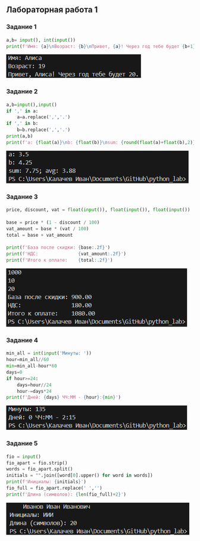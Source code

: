 ## Лабораторная работа 1

### Задание 1
```python
a,b= input(), int(input())
print(f'Имя: {a}\nВозраст: {b}\nПривет, {a}! Через год тебе будет {b+1}.')
```
![Картинка 1](./images/lab01/img01.png)

### Задание 2
```python
a,b=input(),input()
if ',' in a:
    a=a.replace(',','.')
if ',' in b:
    b=b.replace(',','.')
print(a,b)
print(f'a: {float(a)}\nb: {float(b)}\nsum: {round(float(a)+float(b),2)}\navg: {round((float(a)+float(b))/2,2)}')
```
![Картинка 1](./images/lab01/img02.png)

### Задание 3
```python
price, discount, vat = float(input()), float(input()), float(input())

base = price * (1 - discount / 100)
vat_amount = base * (vat / 100)
total = base + vat_amount

print(f'База после скидки: {base:.2f}')
print(f'НДС:               {vat_amount:.2f}')
print(f'Итого к оплате:    {total:.2f}')
```
![Картинка 1](./images/lab01/img03.png)


### Задание 4
```python
min_all = int(input('Минуты: '))
hour=min_all//60
min=min_all-hour*60
days=0
if hour>=24:
    days=hour//24
    hour-=days*24
print(f'Дней: {days} ЧЧ:ММ - {hour}:{min}')
```
![Картинка 1](./images/lab01/img04.png)

### Задание 5
```python
fio = input()
fio_apart = fio.strip()
words = fio_apart.split()
initials = "".join([word[0].upper() for word in words])
print(f'Инициалы: {initials}')
fio_full = fio_apart.replace(' ','')
print(f'Длина (символов): {len(fio_full)+2}')
```
![Картинка 1](./images/lab01/img05.png)
